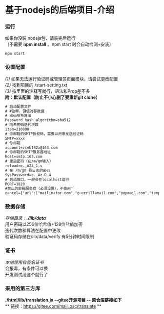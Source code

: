 # 基于nodejs的后端项目-介绍
### 运行 
如果你没装 nodejs包，请装完后运行  
（不需要 **npm install** 。npm start 时会自动检测+安装）
```bash
npm start
```

### 设置配置  
*(1)* 如果无法运行验证码或管理员页面模块，请尝试更改配置   
*(2)* 找到项目的 /start-setting.txt  
*(3)* 按里面的注释写就行，语法和Prop差不多  
**附：默认配置（防止不小心删了要重新git clone）**  
```txt
# 启动配置文件
# #注释，键值对存数据
# 密码哈希算法
Password_hash_algorithm=sha512
# 哈希密码迭代次数
item=210000
# 你邮箱的SMTP授权码，需要以用来发送验证码
SMTP=xxxx
# 你邮箱
account=zcvb182a@163.com
# 你邮箱的SMTP服务器地址
host=smtp.163.com
# 重启密码（在/m/gm输入）
reload=e._AZ3_1,s
# 在 /m/gm 看日志的密码
SysPassword=e._Az.D_4
# 启动端口，一般会在localhost运行
PORT=1820
#禁止的邮箱服务商（必须设置），不能用'`
cancel={"url":["mailinator.com","guerrillamail.com","yopmail.com","temp-mail.org","10minutemail.com","maildrop.cc","throwawaymail.com","tempail.com","trashmail.com","fakeinbox.com"]}
```
### 数据存储  
*存储目录：<b>./lib/data</b>*  
用户密码以256位哈希值+128位盐值加密  
迭代次数和算法在配置中更改  
验证码存储在/lib/data/verify 有5分钟时间限制  
### 证书
  
*本地使用自签名证书*  
会报毒，有条件可以换  
开发测试用这个就行了  

### 采用的第三方库

**./html/lib/translation.js  --gitee开源项目 -- 原仓库链接如下**  
** 链接：https://gitee.com/mail_osc/translate  **  